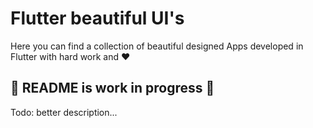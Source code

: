 # Flutter beautiful UI's

Here you can find a collection of beautiful designed Apps 
developed in Flutter with hard work and :heart:

## 🚧 README is work in progress 🚧
Todo: better description...